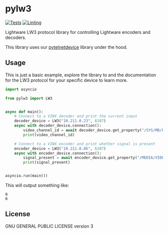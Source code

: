 # pylw3

[![Tests](https://github.com/NitorCreations/pylw3/actions/workflows/unittest.yaml/badge.svg)](https://github.com/NitorCreations/pylw3/actions/workflows/unittest.yaml)
[![Linting](https://github.com/NitorCreations/pylw3/actions/workflows/ruff.yaml/badge.svg)](https://github.com/NitorCreations/pylw3/actions/workflows/ruff.yaml)

Lightware LW3 protocol library for controlling Lightware encoders and decoders.

This library uses our [pytelnetdevice](https://github.com/NitorCreations/pytelnetdevice) library under the hood.

## Usage

This is just a basic example, explore the library to and the documentation for the LW3 protocol for your specific 
device to learn more.

```python
import asyncio

from pylw3 import LW3


async def main():
    # Connect to a VINX decoder and print the current input
    decoder_device = LW3("10.211.0.23", 6107)
    async with decoder_device.connection():
        video_channel_id = await decoder_device.get_property("/SYS/MB/PHY.VideoChannelId")
        print(video_channel_id)

    # Connect to a VINX encoder and print whether signal is present
    encoder_device = LW3("10.211.0.86", 6107)
    async with encoder_device.connection():
        signal_present = await encoder_device.get_property("/MEDIA/VIDEO/I1.SignalPresent")
        print(signal_present)


asyncio.run(main())
```

This will output something like:

```
9
0
```

## License

GNU GENERAL PUBLIC LICENSE version 3
